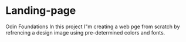 # Landing-page
Odin Foundations
In this project I"m creating a web pge from scratch by refrencing a design image using pre-determined colors and fonts.
